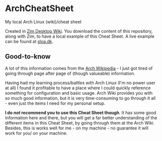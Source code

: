 # ArchCheatSheet
My local Arch Linux (wiki)/cheat sheet

Created in [Zim Desktop Wiki](http://zim-wiki.org/).
You download the content of this repository, along with Zim, to have a local example of this Cheat Sheet. 
A live example can be found at [sloa.dk](https://sloa.dk/archCheat/Home.html).

## Good-to-know
A lot of this information comes from the [Arch Wikipedia](https://wiki.archlinux.org/) - I just got tired of going through page after page of (though valueable) information. 

Having had my learning process/battles with Arch Linux (I'm no power user at all) I found it profitable to have a place where I could quickly reference something for configuration and basic usage. Arch Wiki provides you with so much good information, but it is very time-consuming to go through it all - even just the items I need for my personal setup. 

**I do _not_ recommend you to use this Cheat Sheet though**. It has some good information here and there, but you will get a far better understanding of the different items in this Cheat Sheet, by going through them at the Arch Wiki. Besides, this is works well for me - on my machine - no guarantee it will work for you/ on your machine. 
